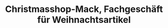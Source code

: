 ---
title: "Christmasshop-Mack, Fachgeschäft für Weihnachtsartikel"
url: /lutherstadt-wittenberg/christmasshop-mack-fachgeschaeft-fuer-weihnachtsartikel/
shop: Allgemein
---